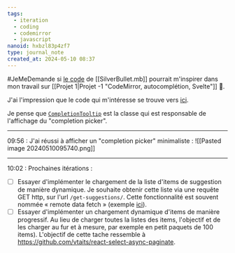 ```yaml
---
tags:
  - iteration
  - coding
  - codemirror
  - javascript
nanoid: hxbzl83p4zf7
type: journal_note
created_at: 2024-05-10 08:37
---
```

#JeMeDemande si [le code](https://github.com/search?q=repo%3Asilverbulletmd%2Fsilverbullet%20autocomplete&type=code) de [[SilverBullet.mb]] pourrait m'inspirer dans mon travail sur [[Projet 1|Projet -1 "CodeMirror, autocomplétion, Svelte"]] 🤔.

J'ai l'impression que le code qui m'intéresse se trouve vers [ici](https://github.com/silverbulletmd/silverbullet/blob/73a427fe48cdf1638bec86aac7a901d4ccbd6c96/web/client.ts#L934).

Je pense que [`CompletionTooltip`](https://github.com/codemirror/autocomplete/blob/8ab59a3fdb3d3d8f17177a62ba8aa18f94d3d358/src/tooltip.ts#L64) est la classe qui est responsable de l'affichage du "completion picker".

---
09:56 : J'ai réussi à afficher un "completion picker" minimaliste :
![[Pasted image 20240510095740.png]]

---
10:02 : Prochaines itérations :

- [ ] Essayer d'implémenter le chargement de la liste d'items de suggestion de manière dynamique. Je souhaite obtenir cette liste via une requête GET http, sur l'url `/get-suggestions/`. Cette fonctionnalité est souvent nommée « remote data fetch » (exemple [ici](https://github.com/mskocik/svelecte?tab=readme-ov-file#-features)).
- [ ] Essayer d'implémenter un chargement dynamique d'items de manière progressif. Au lieu de charger toutes la listes des items, l'objectif et de les charger au fur et à mesure, par exemple en petit paquets de 100 items). L'objectif de cette tache ressemble à <https://github.com/vtaits/react-select-async-paginate>.
